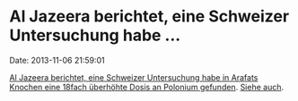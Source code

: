 Al Jazeera berichtet, eine Schweizer Untersuchung habe \...
===========================================================

Date: 2013-11-06 21:59:01

[Al Jazeera berichtet, eine Schweizer Untersuchung habe in Arafats
Knochen eine 18fach überhöhte Dosis an Polonium
gefunden](http://america.aljazeera.com/articles/2013/11/6/swiss-study-poloniumfoundinarafatasbones.html).
[Siehe auch](http://blog.fefe.de/?q=Arafat+Polonium).
